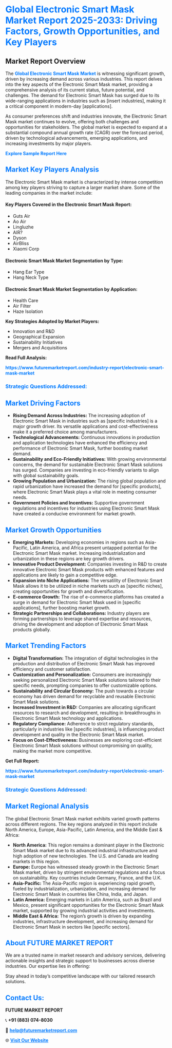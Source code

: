 <h1 style="color: #007BFF;">Global Electronic Smart Mask Market Report 2025-2033: Driving Factors, Growth Opportunities, and Key Players</h1>

<section id="overview">
<h2>Market Report Overview</h2>
<p>The <a href="https://www.futuremarketreport.com/industry-report/electronic-smart-mask-market" style="color: #007BFF; text-decoration: none;"><strong>Global Electronic Smart Mask Market</strong></a> is witnessing significant growth, driven by increasing demand across various industries. This report delves into the key aspects of the Electronic Smart Mask market, providing a comprehensive analysis of its current status, future potential, and challenges. The demand for Electronic Smart Mask has surged due to its wide-ranging applications in industries such as [insert industries], making it a critical component in modern-day [applications].</p>
<p>As consumer preferences shift and industries innovate, the Electronic Smart Mask market continues to evolve, offering both challenges and opportunities for stakeholders. The global market is expected to expand at a substantial compound annual growth rate (CAGR) over the forecast period, driven by technological advancements, emerging applications, and increasing investments by major players.</p>
</section>

<section id="overview">
<p><a href="https://www.futuremarketreport.com/request-sample/reportId=77438" style="color: #007BFF; text-decoration: none;"><strong>Explore Sample Report Here</strong></a></p>
</section>

<section id="key-players">
<h2 style="color: #007BFF;">Market Key Players Analysis</h2>
<p>The Electronic Smart Mask market is characterized by intense competition among key players striving to capture a larger market share. Some of the leading companies in the market include:</p>
<h4>Key Players Covered in the Electronic Smart Mask Report:</h4>
<ul><li>Guts Air</li><li>Ao Air</li><li>Lingluzhe</li><li>AIR?</li><li>Dyson</li><li>AirBliss</li><li>Xiaomi Corp</li></ul>
<h4>Electronic Smart Mask Market Segmentation by Type:</h4>
<ul><li>Hang Ear Type</li><li>Hang Neck Type</li></ul>

<h4>Electronic Smart Mask Market Segmentation by Application:</h4>
<ul><li>Health Care</li><li>Air Filter</li><li>Haze Isolation</li></ul>
<p><strong>Key Strategies Adopted by Market Players:</strong></p>
<ul>
<li>Innovation and R&D</li>
<li>Geographical Expansion</li>
<li>Sustainability Initiatives</li>
<li>Mergers and Acquisitions</li>
</ul>
</section>

<section>
<p><strong>Read Full Analysis: </strong></p><a href="https://www.futuremarketreport.com/industry-report/electronic-smart-mask-market" style="color: #007BFF; text-decoration: none;"><strong>https://www.futuremarketreport.com/industry-report/electronic-smart-mask-market</strong></a>
<h3 style="color: #007BFF;">Strategic Questions Addressed:</h3>
</section>

<section id="driving-factors">
<h2 style="color: #007BFF;">Market Driving Factors</h2>
<ul>
<li><strong>Rising Demand Across Industries:</strong> The increasing adoption of Electronic Smart Mask in industries such as [specific industries] is a major growth driver. Its versatile applications and cost-effectiveness make it a preferred choice among manufacturers.</li>
<li><strong>Technological Advancements:</strong> Continuous innovations in production and application technologies have enhanced the efficiency and performance of Electronic Smart Mask, further boosting market demand.</li>
<li><strong>Sustainability and Eco-Friendly Initiatives:</strong> With growing environmental concerns, the demand for sustainable Electronic Smart Mask solutions has surged. Companies are investing in eco-friendly variants to align with global sustainability goals.</li>
<li><strong>Growing Population and Urbanization:</strong> The rising global population and rapid urbanization have increased the demand for [specific products], where Electronic Smart Mask plays a vital role in meeting consumer needs.</li>
<li><strong>Government Policies and Incentives:</strong> Supportive government regulations and incentives for industries using Electronic Smart Mask have created a conducive environment for market growth.</li>
</ul>
</section>

<section id="growth-opportunities">
<h2 style="color: #007BFF;">Market Growth Opportunities</h2>
<ul>
<li><strong>Emerging Markets:</strong> Developing economies in regions such as Asia-Pacific, Latin America, and Africa present untapped potential for the Electronic Smart Mask market. Increasing industrialization and urbanization in these regions are key growth drivers.</li>
<li><strong>Innovative Product Development:</strong> Companies investing in R&D to create innovative Electronic Smart Mask products with enhanced features and applications are likely to gain a competitive edge.</li>
<li><strong>Expansion into Niche Applications:</strong> The versatility of Electronic Smart Mask allows it to be utilized in niche markets such as [specific niches], creating opportunities for growth and diversification.</li>
<li><strong>E-commerce Growth:</strong> The rise of e-commerce platforms has created a surge in demand for Electronic Smart Mask used in [specific applications], further boosting market growth.</li>
<li><strong>Strategic Partnerships and Collaborations:</strong> Industry players are forming partnerships to leverage shared expertise and resources, driving the development and adoption of Electronic Smart Mask products globally.</li>
</ul>
</section>

<section id="trending-factors">
<h2 style="color: #007BFF;">Market Trending Factors</h2>
<ul>
<li><strong>Digital Transformation:</strong> The integration of digital technologies in the production and distribution of Electronic Smart Mask has improved efficiency and customer satisfaction.</li>
<li><strong>Customization and Personalization:</strong> Consumers are increasingly seeking personalized Electronic Smart Mask solutions tailored to their specific needs, prompting companies to offer customizable options.</li>
<li><strong>Sustainability and Circular Economy:</strong> The push towards a circular economy has driven demand for recyclable and reusable Electronic Smart Mask solutions.</li>
<li><strong>Increased Investment in R&D:</strong> Companies are allocating significant resources to research and development, resulting in breakthroughs in Electronic Smart Mask technology and applications.</li>
<li><strong>Regulatory Compliance:</strong> Adherence to strict regulatory standards, particularly in industries like [specific industries], is influencing product development and quality in the Electronic Smart Mask market.</li>
<li><strong>Focus on Cost-Effectiveness:</strong> Businesses are exploring cost-efficient Electronic Smart Mask solutions without compromising on quality, making the market more competitive.</li>
</ul>
</section>

<section>
<p><strong>Get Full Report: </strong></p><a href="https://www.futuremarketreport.com/industry-report/electronic-smart-mask-market" style="color: #007BFF; text-decoration: none;"><strong>https://www.futuremarketreport.com/industry-report/electronic-smart-mask-market</strong></a>
<h3 style="color: #007BFF;">Strategic Questions Addressed:</h3>
</section>


<section id="regional-analysis">
<h2 style="color: #007BFF;">Market Regional Analysis</h2>
<p>The global Electronic Smart Mask market exhibits varied growth patterns across different regions. The key regions analyzed in this report include North America, Europe, Asia-Pacific, Latin America, and the Middle East & Africa:</p>
<ul>
<li><strong>North America:</strong> This region remains a dominant player in the Electronic Smart Mask market due to its advanced industrial infrastructure and high adoption of new technologies. The U.S. and Canada are leading markets in this region.</li>
<li><strong>Europe:</strong> Europe has witnessed steady growth in the Electronic Smart Mask market, driven by stringent environmental regulations and a focus on sustainability. Key countries include Germany, France, and the U.K.</li>
<li><strong>Asia-Pacific:</strong> The Asia-Pacific region is experiencing rapid growth, fueled by industrialization, urbanization, and increasing demand for Electronic Smart Mask in countries like China, India, and Japan.</li>
<li><strong>Latin America:</strong> Emerging markets in Latin America, such as Brazil and Mexico, present significant opportunities for the Electronic Smart Mask market, supported by growing industrial activities and investments.</li>
<li><strong>Middle East & Africa:</strong> The region’s growth is driven by expanding industries, infrastructure development, and increasing demand for Electronic Smart Mask in sectors like [specific sectors].</li>
</ul>
</section>

<footer>
<h2 style="color: #007BFF;">About FUTURE MARKET REPORT</h2>
<p>We are a trusted name in market research and advisory services, delivering actionable insights and strategic support to businesses across diverse industries. Our expertise lies in offering:</p>

<p>Stay ahead in today’s competitive landscape with our tailored research solutions.</p>

<h2 style="color: #007BFF;">Contact Us:</h2>
<p><strong>FUTURE MARKET REPORT</strong></p>
<p>📞 <strong>+91 (883) 074-8030</strong></p>
<p>📧 <strong><a href="mailto:help@futuremarketreport.com" style="color: #007BFF;">help@futuremarketreport.com</a></strong></p>
<p>🌐 <strong><a href="https://www.futuremarketreport.com/" style="color: #007BFF;">Visit Our Website</a></strong></p>
</footer>